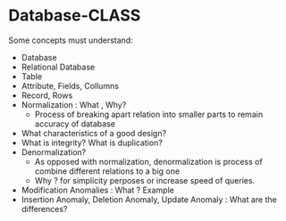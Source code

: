 # Database-CLASS

Some concepts must understand: 
- Database
- Relational Database
- Table
- Attribute, Fields, Collumns
- Record, Rows
- Normalization : What , Why?
  + Process of breaking apart relation into smaller parts to remain accuracy of database
- What characteristics of a good design?
- What is integrity? What is duplication?  
- Denormalization?
  + As opposed with normalization, denormalization is process of combine different relations to a big one 
  + Why ? for simplicity perposes or increase speed of queries.
- Modification Anomalies : What ? Example
- Insertion Anomaly, Deletion Anomaly, Update Anomaly : What are the differences?
